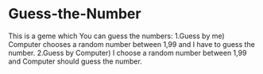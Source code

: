 # Guess-the-Number
This is a geme which You can guess the numbers:
1.Guess by me)
    Computer chooses a random number between 1,99 and I have to guess the number.
2.Guess by Computer)
    I choose a random number between 1,99 and Computer should guess the number.
